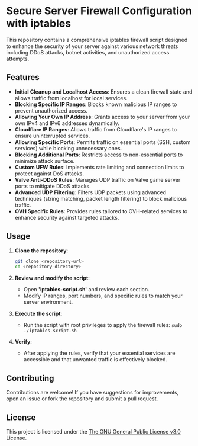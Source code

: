 # Secure Server Firewall Configuration with iptables

This repository contains a comprehensive iptables firewall script designed to enhance the security of your server against various network threats including DDoS attacks, botnet activities, and unauthorized access attempts.

## Features

- **Initial Cleanup and Localhost Access**: Ensures a clean firewall state and allows traffic from localhost for local services.
- **Blocking Specific IP Ranges**: Blocks known malicious IP ranges to prevent unauthorized access.
- **Allowing Your Own IP Address**: Grants access to your server from your own IPv4 and IPv6 addresses dynamically.
- **Cloudflare IP Ranges**: Allows traffic from Cloudflare's IP ranges to ensure uninterrupted services.
- **Allowing Specific Ports**: Permits traffic on essential ports (SSH, custom services) while blocking unnecessary ones.
- **Blocking Additional Ports**: Restricts access to non-essential ports to minimize attack surface.
- **Custom UFW Rules**: Implements rate limiting and connection limits to protect against DoS attacks.
- **Valve Anti-DDoS Rules**: Manages UDP traffic on Valve game server ports to mitigate DDoS attacks.
- **Advanced UDP Filtering**: Filters UDP packets using advanced techniques (string matching, packet length filtering) to block malicious traffic.
- **OVH Specific Rules**: Provides rules tailored to OVH-related services to enhance security against targeted attacks.

## Usage

1. **Clone the repository**:
   ```bash
   git clone <repository-url>
   cd <repository-directory>
   ```

2. **Review and modify the script**:
   - Open **'iptables-script.sh'** and review each section.
   - Modify IP ranges, port numbers, and specific rules to match your server environment.
  
3. **Execute the script**:
   - Run the script with root privileges to apply the firewall rules:
   ```sudo ./iptables-script.sh```

4. **Verify**:
   - After applying the rules, verify that your essential services are accessible and that unwanted traffic is effectively blocked.

## Contributing
Contributions are welcome! If you have suggestions for improvements, open an issue or fork the repository and submit a pull request.

## License

This project is licensed under the [The GNU General Public License v3.0](https://www.gnu.org/licenses/gpl-3.0.en.html) License.

